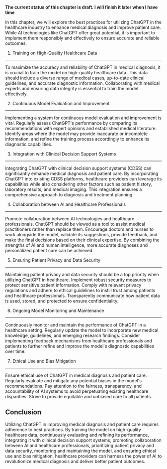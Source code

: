 **The current status of this chapter is draft. I will finish it later when I have time**

In this chapter, we will explore the best practices for utilizing ChatGPT in the healthcare industry to enhance medical diagnosis and improve patient care. While AI technologies like ChatGPT offer great potential, it is important to implement them responsibly and effectively to ensure accurate and reliable outcomes.

1. Training on High-Quality Healthcare Data
-------------------------------------------

To maximize the accuracy and reliability of ChatGPT in medical diagnosis, it is crucial to train the model on high-quality healthcare data. This data should include a diverse range of medical cases, up-to-date clinical guidelines, and accurate diagnostic information. Collaborating with medical experts and ensuring data integrity is essential to train the model effectively.

2. Continuous Model Evaluation and Improvement
----------------------------------------------

Implementing a system for continuous model evaluation and improvement is vital. Regularly assess ChatGPT's performance by comparing its recommendations with expert opinions and established medical literature. Identify areas where the model may provide inaccurate or incomplete information, and refine the training process accordingly to enhance its diagnostic capabilities.

3. Integration with Clinical Decision Support Systems
-----------------------------------------------------

Integrating ChatGPT with clinical decision support systems (CDSS) can significantly enhance medical diagnosis and patient care. By incorporating ChatGPT into existing CDSS platforms, healthcare providers can leverage its capabilities while also considering other factors such as patient history, laboratory results, and medical imaging. This integration ensures a comprehensive approach to diagnosis and treatment planning.

4. Collaboration between AI and Healthcare Professionals
--------------------------------------------------------

Promote collaboration between AI technologies and healthcare professionals. ChatGPT should be viewed as a tool to assist medical practitioners rather than replace them. Encourage doctors and nurses to work alongside the model, validate its suggestions, provide feedback, and make the final decisions based on their clinical expertise. By combining the strengths of AI and human intelligence, more accurate diagnoses and personalized patient care can be achieved.

5. Ensuring Patient Privacy and Data Security
---------------------------------------------

Maintaining patient privacy and data security should be a top priority when utilizing ChatGPT in healthcare. Implement robust security measures to protect sensitive patient information. Comply with relevant privacy regulations and adhere to ethical guidelines to instill trust among patients and healthcare professionals. Transparently communicate how patient data is used, stored, and protected to ensure confidentiality.

6. Ongoing Model Monitoring and Maintenance
-------------------------------------------

Continuously monitor and maintain the performance of ChatGPT in a healthcare setting. Regularly update the model to incorporate new medical knowledge, guidelines, and emerging research findings. Consider implementing feedback mechanisms from healthcare professionals and patients to further refine and improve the model's diagnostic capabilities over time.

7. Ethical Use and Bias Mitigation
----------------------------------

Ensure ethical use of ChatGPT in medical diagnosis and patient care. Regularly evaluate and mitigate any potential biases in the model's recommendations. Pay attention to the fairness, transparency, and accountability of AI systems to avoid perpetuating existing healthcare disparities. Strive to provide equitable and unbiased care to all patients.

Conclusion
----------

Utilizing ChatGPT in improving medical diagnosis and patient care requires adherence to best practices. By training the model on high-quality healthcare data, continuously evaluating and refining its performance, integrating it with clinical decision support systems, promoting collaboration between AI and healthcare professionals, prioritizing patient privacy and data security, monitoring and maintaining the model, and ensuring ethical use and bias mitigation, healthcare providers can harness the power of AI to revolutionize medical diagnosis and deliver better patient outcomes.

